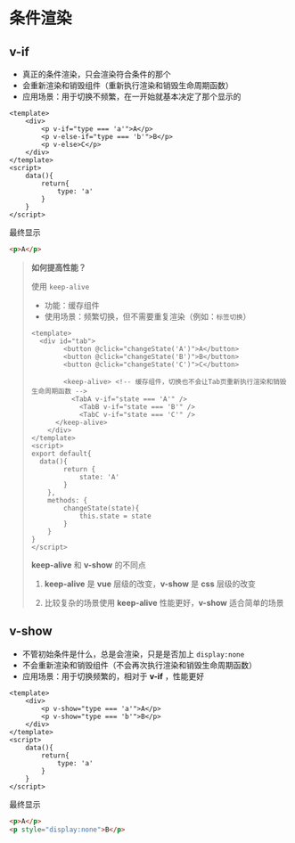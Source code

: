 # 条件渲染

## v-if

- 真正的条件渲染，只会渲染符合条件的那个
- 会重新渲染和销毁组件（重新执行渲染和销毁生命周期函数）
- 应用场景：用于切换不频繁，在一开始就基本决定了那个显示的

```vue
<template>
	<div>
        <p v-if="type === 'a'">A</p>
        <p v-else-if="type === 'b'">B</p>
        <p v-else>C</p>
    </div>
</template>
<script>
	data(){
		return{
            type: 'a'
        }
    }
</script>
```

最终显示

```html
<p>A</p> 
```

> **如何提高性能？**
>
> 使用 `keep-alive`
>
> - 功能：缓存组件
> - 使用场景：频繁切换，但不需要重复渲染（例如：`标签切换`）
>
> ```vue
> <template>
> 	<div id="tab">
>         <button @click="changeState('A')">A</button>
>         <button @click="changeState('B')">B</button>
>         <button @click="changeState('C')">C</button>
>         
>         <keep-alive> <!-- 缓存组件，切换也不会让Tab页重新执行渲染和销毁生命周期函数 -->
>     		<TabA v-if="state === 'A'" />
>             <TabB v-if="state === 'B'" />
>             <TabC v-if="state === 'C'" />
>     	</keep-alive>
>     </div>
> </template>
> <script>
> export default{
> 	data(){
>         return {
>             state: 'A'
>         }
>     },
>     methods: {
>         changeState(state){
>             this.state = state
>         }
>     }
> }
> </script>
> ```
>
> 
>
> **keep-alive** 和 **v-show** 的不同点
>
> 1. **keep-alive** 是 **vue** 层级的改变，**v-show** 是 **css** 层级的改变
>
> 2. 比较复杂的场景使用 **keep-alive** 性能更好，**v-show** 适合简单的场景

## v-show

- 不管初始条件是什么，总是会渲染，只是是否加上 `display:none`
- 不会重新渲染和销毁组件（不会再次执行渲染和销毁生命周期函数）
- 应用场景：用于切换频繁的，相对于 **v-if** ，性能更好

```vue
<template>
	<div>
        <p v-show="type === 'a'">A</p>
        <p v-show="type === 'b'">B</p>
    </div>
</template>
<script>
	data(){
		return{
            type: 'a'
        }
    }
</script>
```

最终显示

```html
<p>A</p> 
<p style="display:none">B</p>
```